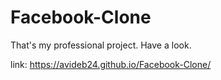 # Facebook-Clone
That's my professional project. Have a look.

link:    https://avideb24.github.io/Facebook-Clone/
